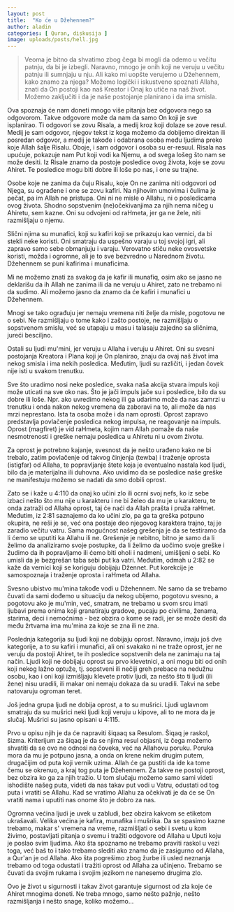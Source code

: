 ```yaml
---
layout: post
title:  "Ko će u Džehennem?"
author: aladin
categories: [ Quran, diskusija ]
image: uploads/posts/hell.jpg
---
```


>Veoma je bitno da shvatimo zbog čega bi mogli da odemo u večitu patnju, da bi je izbegli. Naravno, mnogo je onih koji ne veruju u večitu patnju ili sumnjaju u nju. Ali kako mi uopšte verujemo u Džehennem, kako znamo za njega? Možemo logički i iskustveno spoznati Allaha, znati da On postoji kao naš Kreator i Onaj ko utiče na naš život. Možemo zaključiti i da je naše postojanje planirano i da ima smisla.

Ova spoznaja će nam doneti mnogo više pitanja bez odgovora nego sa odgovorom. Takve odgovore može da nam da samo On koji je sve isplanirao. Ti odgovori se zovu Risala, a medij kroz koji dolaze se zove resul. Medij je sam odgovor, njegov tekst iz koga možemo da dobijemo direktan ili posredan odgovor, a medij je takođe i odabrana osoba među ljudima preko koje Allah šalje Risalu. Oboje, i sam odgovor i osoba su er-resuul. Risala nas upućuje, pokazuje nam Put koji vodi ka Njemu, a od svega lošeg što nam se može desiti. Iz Risale znamo da postoje posledice ovog života, koje se zovu Ahiret. Te posledice mogu biti dobre ili loše po nas, i one su trajne.

Osobe koje ne zanima da čuju Risalu, koje On ne zanima niti odgovori od Njega, su ograđene i one se zovu kafiri. Na njihovim umovima i čulima je pečat, pa im Allah ne pristupa. Oni ni ne misle o Allahu, ni o posledicama ovog života. Shodno sopstvenim (ne)očekivanjima za njih nema ničeg u Ahiretu, sem kazne. Oni su odvojeni od raHmeta, jer ga ne žele, niti razmišljaju o njemu.

Slični njima su munafici, koji su kafiri koji se prikazuju kao vernici, da bi stekli neke koristi. Oni smatraju da uspešno varaju u toj svojoj igri, ali zapravo samo sebe obmanjuju i varaju. Verovatno stiču neke ovosvetske koristi, možda i ogromne, ali je to sve bezvredno u Narednom životu. Džehennem se puni kafirima i munaficima.

Mi ne možemo znati za svakog da je kafir ili munafiq, osim ako se jasno ne deklarišu da ih Allah ne zanima ili da ne veruju u Ahiret, zato ne trebamo ni da sudimo. Ali možemo jasno da znamo da će kafiri i munafici u Džehennem.

Mnogi se tako ograđuju jer nemaju vremena niti želje da misle, pogotovu ne o sebi. Ne razmišljaju o tome kako i zašto postoje, ne razmišljaju o sopstvenom smislu, već se utapaju u masu i talasaju zajedno sa sličnima, jureći besciljno.

Ostali su ljudi mu'mini, jer veruju u Allaha i veruju u Ahiret. Oni su svesni postojanja Kreatora i Plana koji je On planirao, znaju da ovaj naš život ima nekog smisla i ima nekih posledica. Međutim, ljudi su različiti, i jedan čovek nije isti u svakom trenutku.

Sve što uradimo nosi neke posledice, svaka naša akcija stvara impuls koji može uticati na sve oko nas. Što je jači impuls jače su i posledice, bilo da su dobre ili loše. Npr. ako uvredimo nekog ili ga udarimo može da nas zamrzi u trenutku i onda nakon nekog vremena da zaboravi na to, ali može da nas mrzi neprestano. Ista ta osoba može i da nam oprosti. Oprost zapravo predstavlja povlačenje posledica nekog impulsa, ne reagovanje na impuls. Oprost (magfiret) je vid raHmeta, kojim nam Allah pomaže da naše nesmotrenosti i greške nemaju posledica u Ahiretu ni u ovom životu.

Za oprost je potrebno kajanje, svesnost da je nešto urađeno kako ne bi trebalo, zatim povlačenje od takvog činjenja (tewba) i traženje oprosta (istigfar) od Allaha, te popravljanje štete koja je eventualno nastala kod ljudi, bilo da je materijalna ili duhovna. Ako uvidimo da se posledice naše greške ne manifestuju možemo se nadati da smo dobili oprost.

Zato se i kaže u 4:110 da onaj ko učini zlo ili ocrni svoj nefs, ko iz sebe izbaci nešto što mu nije u karakteru i ne bi želeo da mu je u karakteru, te onda zatraži od Allaha oprost, taj će naći da Allah prašta i pruža raHmet. Međutim, iz 2:81 saznajemo da ko učini zlo, pa ga ta greška potpuno okupira, ne reši je se, već ona postaje deo njegovog karaktera trajno, taj je zaradio večitu vatru. Sama mogućnost našeg grešenja je da se testiramo da li ćemo se uputiti ka Allahu ili ne. Grešenje je nebitno, bitno je samo da li želimo da analiziramo svoje postupke, da li želimo da uočimo svoje greške i žudimo da ih popravljamo ili ćemo biti oholi i nadmeni, umišljeni o sebi. Ko umisli da je bezgrešan taba sebi put ka vatri. Međutim, odmah u 2:82 se kaže da vernici koji se koriguju dobijaju Džennet. Put korekcije je samospoznaja i traženje oprosta i raHmeta od Allaha.

Svesno ubistvo mu'mina takođe vodi u Džehennem. Ne samo da se trebamo čuvati da sami dođemo u situaciju da nekog ubijemo, pogotovu svesno, a pogotovu ako je mu'min, već, smatram, ne trebamo u svom srcu imati ljubavi prema onima koji granatiraju gradove, pucaju po civilima, ženama, starima, deci i nemoćnima - bez obzira o kome se radi, jer se može desiti da među žrtvama ima mu'mina za koje se zna ili ne zna.

Poslednja kategorija su ljudi koji ne dobijaju oprost. Naravno, imaju još dve kategorije, a to su kafiri i munafici, ali oni svakako ni ne traže oprost, jer ne veruju da postoji Ahiret, te ih posledice sopstvenih dela ne zanimaju na taj način. Ljudi koji ne dobijaju oprost su prvo klevetnici, a oni mogu biti od onih koji nekog lažno optuže, tj. sopstveni ili nečiji greh prebace na nedužnu osobu, kao i oni koji izmišljaju klevete protiv ljudi, za nešto što ti ljudi (ili žene) nisu uradili, ili makar oni nemaju dokaza da su uradili. Takvi na sebe natovaruju ogroman teret.

Još jedna grupa ljudi ne dobija oprost, a to su mušrici. Ljudi uglavnom smatraju da su mušrici neki ljudi koji veruju u kipove, ali to ne mora da je slučaj. Mušrici su jasno opisani u 4:115.

Prvo u opisu njih je da će napraviti šiqaaq sa Resulom. Šiqaq je raskol, šizma. Kriterijum za šiqaq je da se njima resul objasni, iz čega možemo shvatiti da se ovo ne odnosi na čoveka, već na Allahovu poruku. Poruka mora da mu je potpuno jasna, a onda on krene nekim drugim putem, drugačijim od puta koji vernik uzima. Allah će ga pustiti da ide ka tome čemu se okrenuo, a kraj tog puta je Džehennem. Za takve ne postoji oprost, bez obzira ko ga za njih tražio. U tom slučaju možemo samo sami videti ishodište našeg puta, videti da nas takav put vodi u Vatru, odustati od tog puta i vratiti se Allahu. Kad se vratimo Allahu za očekivati je da će se On vratiti nama i uputiti nas onome što je dobro za nas.

Ogromna većina ljudi je uvek u zabludi, bez obzira kakvom se etiketom ukrašavali. Velika većina je kafira, munafika i mušrika. Da se spasimo kazne trebamo, makar s' vremena na vreme, razmišljati o sebi i svetu u kom živimo, postavljati pitanja o svemu i tražiti odgovore od Allaha u Uputi koju je poslao svim ljudima. Ako šta spoznamo ne trebamo praviti raskol u vezi toga, već baš to i tako trebamo slediti ako znamo da je zasigurno od Allaha, a Qur'an je od Allaha. Ako šta pogrešimo zbog žurbe ili usled neznanja trebamo od toga odustati i tražiti oprost od Allaha za učinjeno. Trebamo se čuvati da svojim rukama i svojim jezikom ne nanesemo drugima zlo.

Ovo je život u sigurnosti i takav život garantuje sigurnost od zla koje će Ahiret mnogima doneti. Ne treba mnogo, samo nešto pažnje, nešto razmišljanja i nešto snage, koliko možemo...
